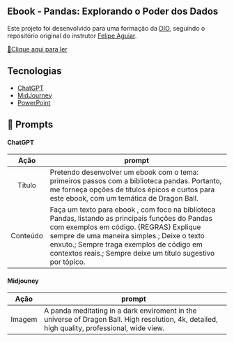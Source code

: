 ## Ebook - Pandas: Explorando o Poder dos Dados

Este projeto foi desenvolvido para uma formação da [DIO](https://www.dio.me/), seguindo o repositório original do instrutor [Felipe Aguiar](https://github.com/felipeAguiarCode/prompts-recipe-to-create-a-ebook).

<a href="https://github.com/Anotherafael/DIO_Ebook_Pandas/blob/main/output/ebook%20-%20pandas.pdf" title="View PDF now"> 📕Clique aqui para ler</a>

## Tecnologias

* [ChatGPT](https://chat.openai.com/) 
* [MidJourney](https://www.midjourney.com/app/)
* [PowerPoint](https://www.microsoft.com/en/microsoft-365/powerpoint)

## 🧠 Prompts

#### ChatGPT

|  Ação  | prompt                                                                    |
| :----: | --------------------------------------------------------------------------|
| Título | Pretendo desenvolver um ebook com o tema: primeiros passos com a biblioteca pandas. Portanto, me forneça opções de títulos épicos e curtos para este ebook, com um temática de Dragon Ball. |
| Conteúdo | Faça um texto para ebook , com foco na biblioteca Pandas, listando as principais funções do Pandas com exemplos em código. {REGRAS} Explique sempre de uma maneira simples.; Deixe o texto enxuto.; Sempre traga exemplos de código em contextos reais.; Sempre deixe um título sugestivo por tópico. |

#### Midjouney

|  Ação  | prompt                                                                    |
| :----: | --------------------------------------------------------------------------|
| Imagem | A panda meditating in a dark enviroment in the universe of Dragon Ball. High resolution, 4k, detailed, high quality, professional, wide view. |

